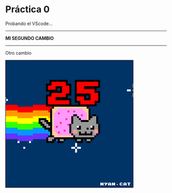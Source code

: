  # Práctica 0

Probando el VScode...


**********************
**MI SEGUNDO CAMBIO**
**********************

Otro cambio

![](Ejercicio2-img1.gif)